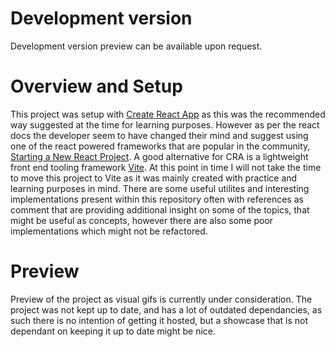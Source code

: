# Development version
Development version preview can be available upon request.

# Overview and Setup
This project was setup with [Create React App](https://create-react-app.dev/) as this was the recommended way suggested at the time for learning purposes. However as per the react docs the developer seem to have changed their mind and suggest using one of the react powered frameworks that are popular in the community, [Starting a New React Project](https://react.dev/learn/start-a-new-react-project). A good alternative for CRA is a lightweight front end tooling framework [Vite](https://vitejs.dev/). At this point in time I will not take the time to move this project to Vite as it was mainly created with practice and learning purposes in mind. There are some useful utilites and interesting implementations present within this repository often with references as comment that are providing additional insight on some of the topics, that might be useful as concepts, however there are also some poor implementations which might not be refactored.

# Preview
Preview of the project as visual gifs is currently under consideration. The project was not kept up to date, and has a lot of outdated dependancies, as such there is no intention of getting it hosted, but a showcase that is not dependant on keeping it up to date might be nice.
